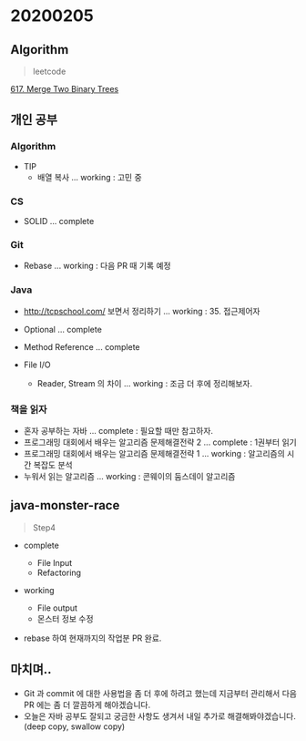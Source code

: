# 20200205

## Algorithm
> leetcode

[617. Merge Two Binary Trees](https://github.com/Hyune-c/algorithm/tree/master/src/main/java/leetcode/mergetwobinarytrees)

## 개인 공부

### Algorithm
- TIP
    - 배열 복사 ... working : 고민 중
### CS
- SOLID ... complete

### Git
- Rebase ... working : 다음 PR 때 기록 예정

### Java
- http://tcpschool.com/ 보면서 정리하기 ... working : 35. 접근제어자

- Optional ... complete
- Method Reference ... complete
- File I/O 
    - Reader, Stream 의 차이 ... working : 조금 더 후에 정리해보자.

### 책을 읽자
- 혼자 공부하는 자바 ... complete : 필요할 때만 참고하자.
- 프로그래밍 대회에서 배우는 알고리즘 문제해결전략 2 ... complete : 1권부터 읽기
- 프로그래밍 대회에서 배우는 알고리즘 문제해결전략 1 ... working : 알고리즘의 시간 복잡도 분석
- 누워서 읽는 알고리즘 ... working : 콘웨이의 둠스데이 알고리즘


## java-monster-race 

> Step4 

- complete 
    - File Input
    - Refactoring
     
- working
    - File output
    - 몬스터 정보 수정 

- rebase 하여 현재까지의 작업분 PR 완료.

## 마치며.. 

- Git 과 commit 에 대한 사용법을 좀 더 후에 하려고 했는데 지금부터 관리해서 다음 PR 에는 좀 더 깔끔하게 해야겠습니다.
- 오늘은 자바 공부도 잘되고 궁금한 사항도 생겨서 내일 추가로 해결해봐야겠습니다. (deep copy, swallow copy)













